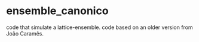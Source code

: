 # ensemble_canonico
code that simulate a lattice-ensemble. code based on an older version from João Caramês.
